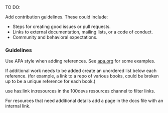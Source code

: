 TO DO:

Add contribution guidelines. These could include:

- Steps for creating good issues or pull requests.
- Links to external documentation, mailing lists, or a code of conduct.
- Community and behavioral expectations.

### Guidelines

Use APA style when adding references. See [apa.org](https://apastyle.apa.org/style-grammar-guidelines/references/examples) for some examples.

If additional work needs to be added create an unordered list below each reference. (for example, a link to a repo of various books, could be broken up to be a unique reference for each book.)

use has:link in:resources in the 100devs resources channel to filter links.

For resources that need additional details add a page in the docs file with an internal link.
